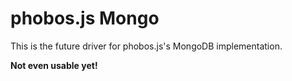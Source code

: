 # phobos.js Mongo

This is the future driver for phobos.js's MongoDB implementation.

__Not even usable yet!__
